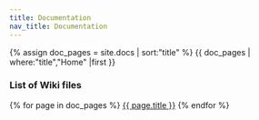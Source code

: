 ```yaml
---
title: Documentation
nav_title: Documentation
---
```


{% assign doc_pages = site.docs | sort:"title" %}
{{ doc_pages | where:"title","Home" |first }}

### List of Wiki files
{% for page in doc_pages %}
<a href="{{ page.url | prepend: site.baseurl }}">{{ page.title }}</a>
{% endfor %}
